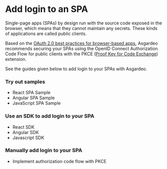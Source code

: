 # Add login to an SPA

Single-page apps (SPAs) by design run with the source code exposed in the browser, which means that they cannot maintain any secrets. These kinds of applications are called public clients.

Based on the [OAuth 2.0 best practices for browser-based apps](https://datatracker.ietf.org/doc/html/draft-ietf-oauth-browser-based-apps-08), Asgardeo recommends securing your SPAs using the OpenID Connect Authorization Code Flow for public clients with the PKCE ([Proof Key for Code Exchange](https://datatracker.ietf.org/doc/html/rfc7636)) extension.

See the guides given below to add login to your SPAs with Asgardeo. 

### Try out samples

- <a :href="$withBase('/get-started/try-samples/qsg-spa-react')">React SPA Sample</a>
- <a :href="$withBase('/get-started/try-samples/qsg-spa-angular')">Angular SPA Sample</a>
- <a :href="$withBase('/get-started/try-samples/qsg-spa-javascript')">JavaScript SPA Sample</a>

### Use an SDK to add login to your SPA

- <a :href="$withBase('/get-started/try-your-own-app/react')">React SDK</a>
- <a :href="$withBase('/get-started/try-your-own-app/angular')">Angular SDK</a>
- <a :href="$withBase('/get-started/try-your-own-app/javascript')">Javascript SDK</a>

### Manually add login to your SPA

- <a :href="$withBase('/guides/authentication/oidc/implement-auth-code-with-pkce/')">Implement authorization code flow with PKCE</a>
